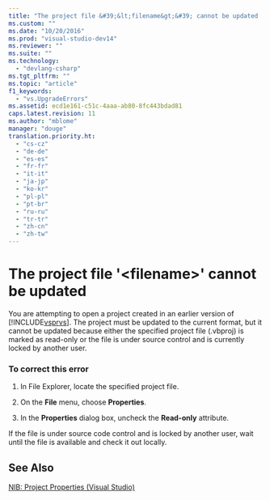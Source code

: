 ```yaml
---
title: "The project file &#39;&lt;filename&gt;&#39; cannot be updated | hehe"
ms.custom: ""
ms.date: "10/20/2016"
ms.prod: "visual-studio-dev14"
ms.reviewer: ""
ms.suite: ""
ms.technology: 
  - "devlang-csharp"
ms.tgt_pltfrm: ""
ms.topic: "article"
f1_keywords: 
  - "vs.UpgradeErrors"
ms.assetid: ecd1e161-c51c-4aaa-ab80-8fc443bdad81
caps.latest.revision: 11
ms.author: "mblome"
manager: "douge"
translation.priority.ht: 
  - "cs-cz"
  - "de-de"
  - "es-es"
  - "fr-fr"
  - "it-it"
  - "ja-jp"
  - "ko-kr"
  - "pl-pl"
  - "pt-br"
  - "ru-ru"
  - "tr-tr"
  - "zh-cn"
  - "zh-tw"
---
```

# The project file &#39;&lt;filename&gt;&#39; cannot be updated
You are attempting to open a project created in an earlier version of [!INCLUDE[vsprvs](../code-quality/includes/vsprvs_md.md)]. The project must be updated to the current format, but it cannot be updated because either the specified project file (.vbproj) is marked as read-only or the file is under source control and is currently locked by another user.  
  
### To correct this error  
  
1.  In File Explorer, locate the specified project file.  
  
2.  On the **File** menu, choose **Properties**.  
  
3.  In the **Properties** dialog box, uncheck the **Read-only** attribute.  
  
 If the file is under source code control and is locked by another user, wait until the file is available and check it out locally.  
  
## See Also  
 [NIB: Project Properties (Visual Studio)](http://msdn.microsoft.com/en-us/eb4c97ed-f667-4850-98d0-6e2a4d21bbca)